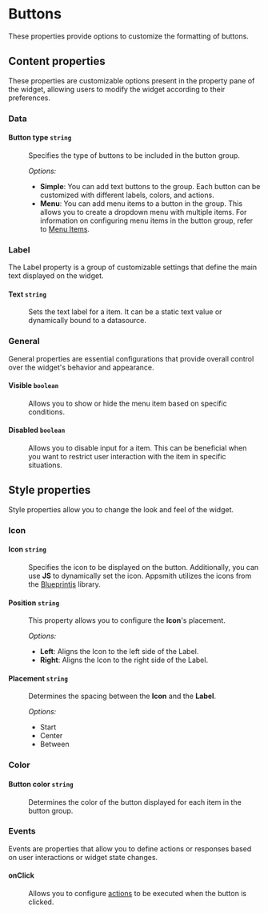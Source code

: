 # Buttons

These properties provide options to customize the formatting of buttons. 

<ZoomImage src="/img/buttons-items.png" alt="Display Buttons" caption="Display Buttons" />

## Content properties

These properties are customizable options present in the property pane of the widget, allowing users to modify the widget according to their preferences.

### Data


#### Button type `string`

<dd>
Specifies the type of buttons to be included in the button group.


*Options:*
* **Simple**: You can add text buttons to the group. Each button can be customized with different labels, colors, and actions.
* **Menu**: You can add menu items to a button in the group. This allows you to create a dropdown menu with multiple items. For information on configuring menu items in the button group, refer to [Menu Items](/reference/widgets/menu/menu-items).

</dd>

### Label

The Label property is a group of customizable settings that define the main text displayed on the widget. 


#### Text `string`

<dd>

Sets the text label for a item. It can be a static text value or dynamically bound to a datasource. 

</dd>

### General

General properties are essential configurations that provide overall control over the widget's behavior and appearance. 


#### Visible `boolean`

<dd>

Allows you to show or hide the menu item based on specific conditions. 


</dd>

#### Disabled `boolean`

<dd>

Allows you to disable input for a item. This can be beneficial when you want to restrict user interaction with the item in specific situations.


</dd>

## Style properties
Style properties allow you to change the look and feel of the widget.

### Icon

#### Icon `string`

<dd>

Specifies the icon to be displayed on the button. Additionally, you can use **JS** to dynamically set the icon. Appsmith utilizes the icons from the [Blueprintjs](https://blueprintjs.com/docs/#icons) library.

</dd>

#### Position `string`

<dd>

This property allows you to configure the **Icon**'s placement.

*Options:*
* **Left**: Aligns the Icon to the left side of the Label.
* **Right**: Aligns the Icon to the right side of the Label.

</dd>

#### Placement `string`

<dd>

Determines the spacing between the **Icon** and the **Label**.

*Options:*
* Start
* Center
* Between

</dd>


### Color

#### Button color `string`

<dd>

Determines the color of the button displayed for each item in the button group. 

</dd>



### Events

Events are properties that allow you to define actions or responses based on user interactions or widget state changes.

#### onClick

<dd>

Allows you to configure [actions](/reference/appsmith-framework/widget-actions) to be executed when the button is clicked. 


</dd>


